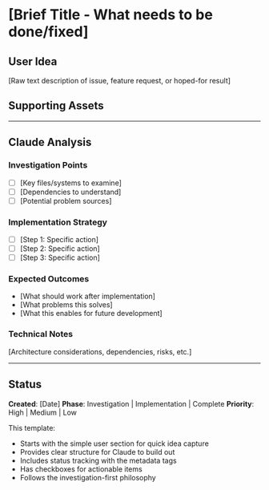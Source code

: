  # [Brief Title - What needs to be done/fixed]

  ## User Idea
  [Raw text description of issue, feature request, or hoped-for result]

  ## Supporting Assets
  <!-- Optional: List supporting files that aid understanding of requirements -->
  <!-- Images: claude-plans/assets/images/[filename] -->
  <!-- SQL: claude-plans/assets/sql/[filename] -->
  <!-- Examples:
  - **Images**: `claude-plans/assets/images/dashboard-mockup.png` - Target UI layout
  - **SQL**: `claude-plans/assets/sql/user-query.sql` - Required data structure
  -->

  ---

  ## Claude Analysis
  <!-- Claude fills out this section when notified -->

  ### Investigation Points
  - [ ] [Key files/systems to examine]
  - [ ] [Dependencies to understand]
  - [ ] [Potential problem sources]

  ### Implementation Strategy
  - [ ] [Step 1: Specific action]
  - [ ] [Step 2: Specific action]
  - [ ] [Step 3: Specific action]

  ### Expected Outcomes
  - [What should work after implementation]
  - [What problems this solves]
  - [What this enables for future development]

  ### Technical Notes
  [Architecture considerations, dependencies, risks, etc.]

  ---

  ## Status
  <!-- status:INVESTIGATION_ONLY -->
  <!-- status:READY_FOR_IMPLEMENTATION -->
  <!-- status:FIX_COMPLETE -->

  **Created**: [Date]
  **Phase**: Investigation | Implementation | Complete
  **Priority**: High | Medium | Low

  This template:
  - Starts with the simple user section for quick idea capture
  - Provides clear structure for Claude to build out
  - Includes status tracking with the metadata tags
  - Has checkboxes for actionable items
  - Follows the investigation-first philosophy